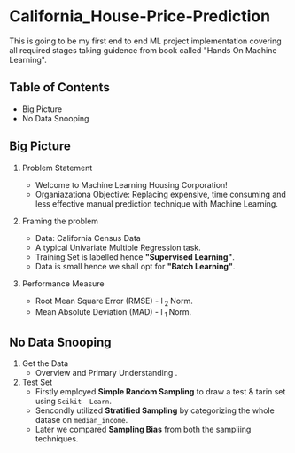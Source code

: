 # California_House-Price-Prediction
This is going to be my first end to end ML project implementation covering all required stages taking guidence from book called "Hands On Machine Learning".
## Table of Contents
- Big Picture
- No Data Snooping


## Big Picture

1. Problem Statement
   - Welcome to Machine Learning Housing Corporation!
   -  Organiazationa Objective: Replacing expensive, time consuming and less effective manual prediction technique with Machine Learning.
  
2. Framing the problem
   - Data: California Census Data 
   - A typical Univariate Multiple Regression task.
   - Training Set is labelled hence **"Supervised Learning"**.
   - Data is small hence we shall opt for **"Batch Learning"**.

2. Performance Measure
   - Root Mean Square Error (RMSE) - l<sub> 2 </sub> Norm.
   - Mean Absolute Deviation (MAD) - l<sub> 1 </sub> Norm.

## No Data Snooping

1. Get the Data
   - Overview and Primary Understanding .
2. Test Set
   - Firstly employed **Simple Random Sampling** to draw a test & tarin set using `Scikit- Learn`.
   - Sencondly utilized **Stratified Sampling** by categorizing the whole datase on `median_income`.
   - Later we compared **Sampling Bias** from both the sampliing techniques.

